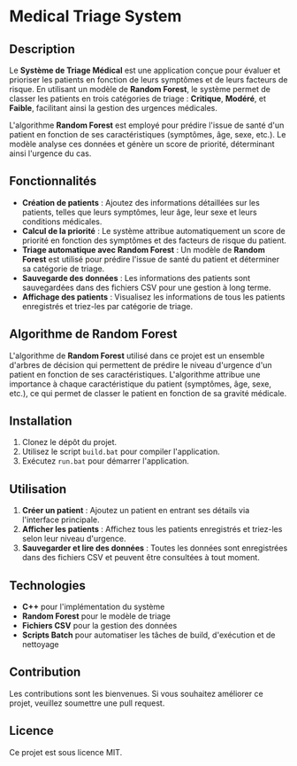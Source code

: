 # Medical Triage System

## Description
Le **Système de Triage Médical** est une application conçue pour évaluer et prioriser les patients en fonction de leurs symptômes et de leurs facteurs de risque. En utilisant un modèle de **Random Forest**, le système permet de classer les patients en trois catégories de triage : **Critique**, **Modéré**, et **Faible**, facilitant ainsi la gestion des urgences médicales.

L'algorithme **Random Forest** est employé pour prédire l'issue de santé d'un patient en fonction de ses caractéristiques (symptômes, âge, sexe, etc.). Le modèle analyse ces données et génère un score de priorité, déterminant ainsi l'urgence du cas.

## Fonctionnalités
- **Création de patients** : Ajoutez des informations détaillées sur les patients, telles que leurs symptômes, leur âge, leur sexe et leurs conditions médicales.
- **Calcul de la priorité** : Le système attribue automatiquement un score de priorité en fonction des symptômes et des facteurs de risque du patient.
- **Triage automatique avec Random Forest** : Un modèle de **Random Forest** est utilisé pour prédire l'issue de santé du patient et déterminer sa catégorie de triage.
- **Sauvegarde des données** : Les informations des patients sont sauvegardées dans des fichiers CSV pour une gestion à long terme.
- **Affichage des patients** : Visualisez les informations de tous les patients enregistrés et triez-les par catégorie de triage.

## Algorithme de Random Forest
L'algorithme de **Random Forest** utilisé dans ce projet est un ensemble d'arbres de décision qui permettent de prédire le niveau d'urgence d'un patient en fonction de ses caractéristiques. L'algorithme attribue une importance à chaque caractéristique du patient (symptômes, âge, sexe, etc.), ce qui permet de classer le patient en fonction de sa gravité médicale.

## Installation
1. Clonez le dépôt du projet.
2. Utilisez le script `build.bat` pour compiler l'application.
3. Exécutez `run.bat` pour démarrer l'application.

## Utilisation
1. **Créer un patient** : Ajoutez un patient en entrant ses détails via l'interface principale.
2. **Afficher les patients** : Affichez tous les patients enregistrés et triez-les selon leur niveau d'urgence.
3. **Sauvegarder et lire des données** : Toutes les données sont enregistrées dans des fichiers CSV et peuvent être consultées à tout moment.

## Technologies
- **C++** pour l'implémentation du système
- **Random Forest** pour le modèle de triage
- **Fichiers CSV** pour la gestion des données
- **Scripts Batch** pour automatiser les tâches de build, d'exécution et de nettoyage

## Contribution
Les contributions sont les bienvenues. Si vous souhaitez améliorer ce projet, veuillez soumettre une pull request.

## Licence
Ce projet est sous licence MIT.
